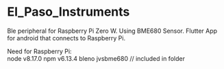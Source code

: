 # El_Paso_Instruments
Ble peripheral for Raspberry Pi Zero W. Using BME680 Sensor.
Flutter App for android that connects to Raspberry Pi.

Need for Raspberry Pi:  
 node v8.17.0
 npm v6.13.4
 bleno
 jvsbme680 // included in folder

